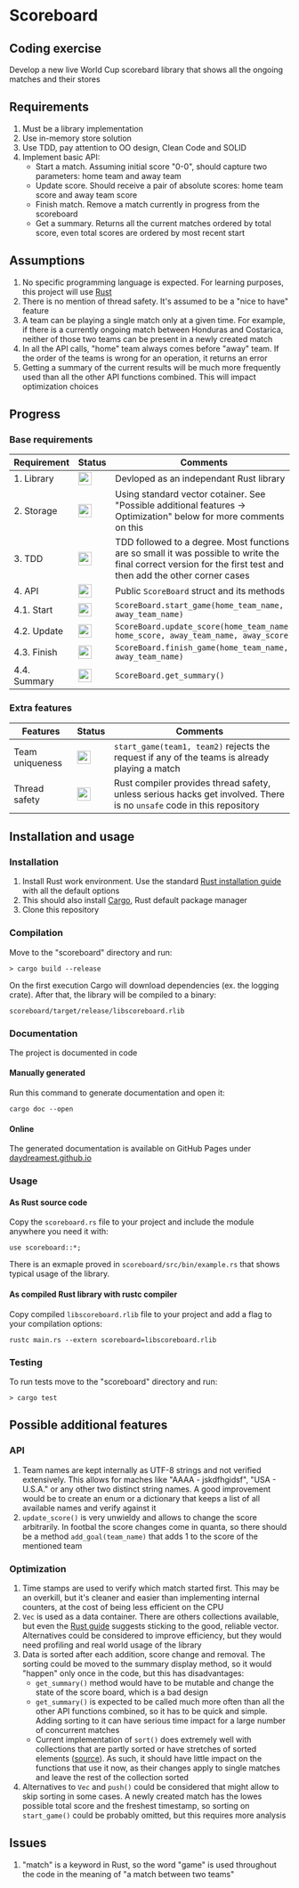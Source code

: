 # Scoreboard

## Coding exercise

Develop a new live World Cup scorebard library that shows all the ongoing matches and their stores

## Requirements

1. Must be a library implementation
2. Use in-memory store solution
3. Use TDD, pay attention to OO design, Clean Code and SOLID
4. Implement basic API:
	- Start a match. Assuming initial score "0-0", should capture two parameters: home team and away team
	- Update score. Should receive a pair of absolute scores: home team score and away team score
	- Finish match. Remove a match currently in progress from the scoreboard
	- Get a summary. Returns all the current matches ordered by total score, even total scores are ordered by most recent start

## Assumptions

1. No specific programming language is expected. For learning purposes, this project will use [Rust](https://www.rust-lang.org/)
2. There is no mention of thread safety. It's assumed to be a "nice to have" feature
3. A team can be playing a single match only at a given time. For example, if there is a currently ongoing match between Honduras and Costarica, neither of those two teams can be present in a newly created match
4. In all the API calls, "home" team always comes before "away" team. If the order of the teams is wrong for an operation, it returns an error
5. Getting a summary of the current results will be much more frequently used than all the other API functions combined. This will impact optimization choices

## Progress

### Base requirements

| Requirement | Status | Comments |
| ------ | ------ | ------ |
| 1. Library | <img src="https://upload.wikimedia.org/wikipedia/commons/thumb/5/50/Yes_Check_Circle.svg/240px-Yes_Check_Circle.svg.png" width="24" height="24"> | Devloped as an independant Rust library |
| 2. Storage | <img src="https://upload.wikimedia.org/wikipedia/commons/thumb/5/50/Yes_Check_Circle.svg/240px-Yes_Check_Circle.svg.png" width="24" height="24"> | Using standard vector cotainer. See "Possible additional features -> Optimization" below for more comments on this |
| 3. TDD | <img src="https://upload.wikimedia.org/wikipedia/commons/thumb/5/50/Yes_Check_Circle.svg/240px-Yes_Check_Circle.svg.png" width="24" height="24"> | TDD followed to a degree. Most functions are so small it was possible to write the final correct version for the first test and then add the other corner cases |
| 4. API | <img src="https://upload.wikimedia.org/wikipedia/commons/thumb/5/50/Yes_Check_Circle.svg/240px-Yes_Check_Circle.svg.png" width="24" height="24"> | Public `ScoreBoard` struct and its methods |
| 4.1. Start | <img src="https://upload.wikimedia.org/wikipedia/commons/thumb/5/50/Yes_Check_Circle.svg/240px-Yes_Check_Circle.svg.png" width="24" height="24"> | `ScoreBoard.start_game(home_team_name, away_team_name)` |
| 4.2. Update | <img src="https://upload.wikimedia.org/wikipedia/commons/thumb/5/50/Yes_Check_Circle.svg/240px-Yes_Check_Circle.svg.png" width="24" height="24"> | `ScoreBoard.update_score(home_team_name, home_score, away_team_name, away_score)` |
| 4.3. Finish | <img src="https://upload.wikimedia.org/wikipedia/commons/thumb/5/50/Yes_Check_Circle.svg/240px-Yes_Check_Circle.svg.png" width="24" height="24"> | `ScoreBoard.finish_game(home_team_name, away_team_name)`|
| 4.4. Summary | <img src="https://upload.wikimedia.org/wikipedia/commons/thumb/5/50/Yes_Check_Circle.svg/240px-Yes_Check_Circle.svg.png" width="24" height="24"> | `ScoreBoard.get_summary()` |

### Extra features

| Features | Status | Comments |
| ------ | ------ | ------ |
| Team uniqueness | <img src="https://upload.wikimedia.org/wikipedia/commons/thumb/5/50/Yes_Check_Circle.svg/240px-Yes_Check_Circle.svg.png" width="24" height="24"> | `start_game(team1, team2)` rejects the request if any of the teams is already playing a match |
| Thread safety | <img src="https://upload.wikimedia.org/wikipedia/commons/thumb/5/50/Yes_Check_Circle.svg/240px-Yes_Check_Circle.svg.png" width="24" height="24"> | Rust compiler provides thread safety, unless serious hacks get involved. There is no `unsafe` code in this repository |

## Installation and usage

### Installation

1. Install Rust work environment. Use the standard [Rust installation guide](https://www.rust-lang.org/learn/get-started) with all the default options
2. This should also install [Cargo](https://doc.rust-lang.org/cargo/), Rust default package manager
3. Clone this repository

### Compilation

Move to the "scoreboard" directory and run:

`> cargo build --release`

On the first execution Cargo will download dependencies (ex. the logging crate). After that, the library will be compiled to a binary:

`scoreboard/target/release/libscoreboard.rlib`

### Documentation

The project is documented in code

#### Manually generated

Run this command to generate documentation and open it:

`cargo doc --open`

#### Online

The generated documentation is available on GitHub Pages under [daydreamest.github.io](https://daydreamest.github.io/scoreboard/scoreboard/)

### Usage

#### As Rust source code

Copy the `scoreboard.rs` file to your project and include the module anywhere you need it with:

`use scoreboard::*;`

There is an exmaple proved in `scoreboard/src/bin/example.rs` that shows typical usage of the library.

#### As compiled Rust library with rustc compiler

Copy compiled `libscoreboard.rlib` file to your project and add a flag to your compilation options:

`rustc main.rs --extern scoreboard=libscoreboard.rlib`

### Testing

To run tests move to the "scoreboard" directory and run:

`> cargo test`

## Possible additional features

### API

1. Team names are kept internally as UTF-8 strings and not verified extensively. This allows for maches like "AAAA - jskdfhgidsf", "USA - U.S.A." or any other two distinct string names. A good improvement would be to create an enum or a dictionary that keeps a list of all available names and verify against it
2. `update_score()` is very unwieldy and allows to change the score arbitrarily. In footbal the score changes come in quanta, so there should be a method `add_goal(team_name)` that adds 1 to the score of the mentioned team

### Optimization

1. Time stamps are used to verify which match started first. This may be an overkill, but it's cleaner and easier than implementing internal counters, at the cost of being less efficient on the CPU
2. `Vec` is used as a data container. There are others collections available, but even the [Rust guide](https://doc.rust-lang.org/std/collections/index.html) suggests sticking to the good, reliable vector. Alternatives could be considered to improve efficiency, but they would need profiling and real world usage of the library
3. Data is sorted after each addition, score change and removal. The sorting could be moved to the summary display method, so it would "happen" only once in the code, but this has disadvantages:
	- `get_summary()` method would have to be mutable and change the state of the score board, which is a bad design
	- `get_summary()` is expected to be called much more often than all the other API functions combined, so it has to be quick and simple. Adding sorting to it can have serious time impact for a large number of concurrent matches
	- Current implementation of `sort()` does extremely well with collections that are partly sorted or have stretches of sorted elements ([source](https://doc.rust-lang.org/std/primitive.slice.html#current-implementation-8)). As such, it should have little impact on the functions that use it now, as their changes apply to single matches and leave the rest of the collection sorted
4. Alternatives to `Vec` and `push()` could be considered that might allow to skip sorting in some cases. A newly created match has the lowes possible total score and the freshest timestamp, so sorting on `start_game()` could be probably omitted, but this requires more analysis

## Issues

1. "match" is a keyword in Rust, so the word "game" is used throughout the code in the meaning of "a match between two teams"
